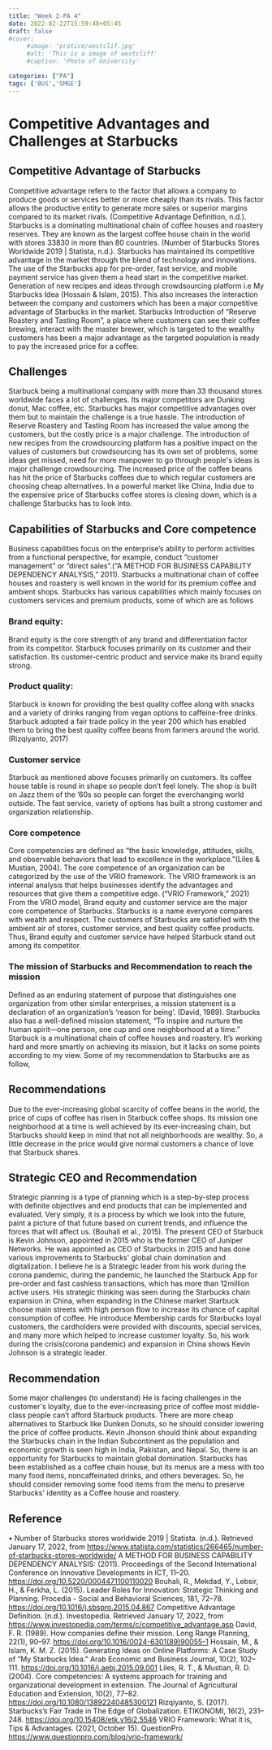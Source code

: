 ```yaml
---
title: "Week 2-PA 4"
date: 2022-02-22T15:59:48+05:45
draft: false
#cover:
     #image: 'pratice/westclif.jpg'
     #alt: 'This is a image of westcliff'
     #caption: 'Photo of University'

categories: ["PA"]
tags: ['BUS','SMGE']
---
```




# Competitive Advantages and Challenges at Starbucks
## Competitive Advantage of Starbucks
Competitive advantage refers to the factor that allows a company to produce goods or services better or more cheaply than its rivals. This factor allows the productive entity to generate more sales or superior margins compared to its market rivals. (Competitive Advantage Definition, n.d.). Starbucks is a dominating multinational chain of coffee houses and roastery reserves. They are known as the largest coffee house chain in the world with stores 33830 in more than 80 countries. (Number of Starbucks Stores Worldwide 2019 | Statista, n.d.). Starbucks has maintained its competitive advantage in the market through the blend of technology and innovations. The use of the Starbucks app for pre-order, fast service, and mobile payment service has given them a head start in the competitive market. Generation of new recipes and ideas through crowdsourcing platform i.e My Starbucks Idea (Hossain & Islam, 2015). This also increases the interaction between the company and customers which has been a major competitive advantage of Starbucks in the market. Starbucks Introduction of “Reserve Roastery and Tasting Room”, a place where customers can see their coffee brewing, interact with the master brewer, which is targeted to the wealthy customers has been a major advantage as the targeted population is ready to pay the increased price for a coffee.

## Challenges
Starbuck being a multinational company with more than 33 thousand stores worldwide faces a lot of challenges. Its major competitors are Dunking donut, Mac coffee, etc. Starbucks has major competitive advantages over them but to maintain the challenge is a true hassle. The introduction of Reserve Roastery and Tasting Room has increased the value among the customers, but the costly price is a major challenge. The introduction of new recipes from the crowdsourcing platform has a positive impact on the values of customers but crowdsourcing has its own set of problems, some ideas get missed, need for more manpower to go through people's ideas is major challenge crowdsourcing. The increased price of the coffee beans has hit the price of Starbucks coffees due to which regular customers are choosing cheap alternatives. In a powerful market like China, India due to the expensive price of Starbucks coffee stores is closing down, which is a challenge Starbucks has to look into.

## Capabilities of Starbucks and Core competence
Business capabilities focus on the enterprise’s ability to perform activities from a functional perspective, for example, conduct ”customer management” or ”direct sales”.(“A METHOD FOR BUSINESS CAPABILITY DEPENDENCY ANALYSIS,” 2011). Starbucks a multinational chain of coffee houses and roastery is well known in the world for its premium coffee and ambient shops. Starbucks has various capabilities which mainly focuses on customers services and premium products, some of which are as follows
### Brand equity: 
Brand equity is the core strength of any brand and differentiation factor from its competitor. Starbuck focuses primarily on its customer and their satisfaction. Its customer-centric product and service make its brand equity strong.
### Product quality:
Starbuck is known for providing the best quality coffee along with snacks and a variety of drinks ranging from vegan options to caffeine-free drinks. Starbuck adopted a fair trade policy in the year 200 which has enabled them to bring the best quality coffee beans from farmers around the world. (Rizqiyanto, 2017)
### Customer service
Starbuck as mentioned above focuses primarily on customers. Its coffee house table is round in shape so people don’t feel lonely. The shop is built on Jazz them of the ’60s so people can forget the everchanging world outside. The fast service, variety of options has built a strong customer and organization relationship.
### Core competence
Core competencies are defined as “the basic knowledge, attitudes, skills, and observable behaviors that lead to excellence in the workplace.”(Liles & Mustian, 2004). The core competence of an organization can be categorized by the use of the VRIO framework. The VRIO framework is an internal analysis that helps businesses identify the advantages and resources that give them a competitive edge. (“VRIO Framework,” 2021)
From the VRIO model, Brand equity and customer service are the major core competence of Starbucks. Starbucks is a name everyone compares with wealth and respect. The customers of Starbucks are satisfied with the ambient air of stores, customer service, and best quality coffee products. Thus, Brand equity and customer service have helped Starbuck stand out among its competitor.
### The mission of Starbucks and Recommendation to reach the mission
Defined as an enduring statement of purpose that distinguishes one organization from other similar enterprises, a mission statement is a declaration of an organization’s ‘reason for being’. (David, 1989). Starbucks also has a well-defined mission statement, “To inspire and nurture the human spirit—one person, one cup and one neighborhood at a time.”  Starbuck is a multinational chain of coffee houses and roastery. It’s working hard and more smartly on achieving its mission, but it lacks on some points according to my view. Some of my recommendation to Starbucks are as follow,
## Recommendations
Due to the ever-increasing global scarcity of coffee beans in the world, the price of cups of coffee has risen in Starbuck coffee shops. Its mission one neighborhood at a time is well achieved by its ever-increasing chain, but Starbucks should keep in mind that not all neighborhoods are wealthy. So, a little decrease in the price would give normal customers a chance of love that Starbuck shares. 
## Strategic CEO and Recommendation
Strategic planning is a type of planning which is a step-by-step process with definite objectives and end products that can be implemented and evaluated. Very simply, it is a process by which we look into the future, paint a picture of that future based on current trends, and influence the forces that will affect us. (Bouhali et al., 2015). The present CEO of Starbuck is Kevin Johnson, appointed in 2015 who is the former CEO of Juniper Networks. He was appointed as CEO of Starbucks in 2015 and has done various improvements to Starbucks' global chain domination and digitalization.
I believe he is a Strategic leader from his work during the corona pandemic, during the pandemic, he launched the Starbuck App for pre-order and fast cashless transactions, which has more than 12million active users. His strategic thinking was seen during the Starbucks chain expansion in China, when expanding in the Chinese market Starbuck choose main streets with high person flow to increase its chance of capital consumption of coffee. He introduce Membership cards for Starbucks loyal customers, the cardholders were provided with discounts, special services, and many more which helped to increase customer loyalty.
So, his work during the crisis(corona pandemic) and expansion in China shows Kevin Johnson is a strategic leader.
## Recommendation 
Some major challenges (to understand)
He is facing challenges in the customer's loyalty, due to the ever-increasing price of coffee most middle-class people can’t afford Starbuck products. There are more cheap alternatives to Starbuck like Dunken Donuts, so he should consider lowering the price of coffee products.
Kevin Jhonson should think about expanding the Starbucks chain in the Indian Subcontinent as the population and economic growth is seen high in India, Pakistan, and Nepal. So, there is an opportunity for Starbucks to maintain global domination.
Starbucks has been established as a coffee chain house, but its menus are a mess with too many food items, noncaffeinated drinks, and others beverages. So, he should consider removing some food items from the menu to preserve Starbucks' identity as a Coffee house and roastery.

## Reference
• Number of Starbucks stores worldwide 2019 | Statista. (n.d.). Retrieved January 17, 2022, from https://www.statista.com/statistics/266465/number-of-starbucks-stores-worldwide/
A METHOD FOR BUSINESS CAPABILITY DEPENDENCY ANALYSIS: (2011). Proceedings of the Second International Conference on Innovative Developments in ICT, 11–20. https://doi.org/10.5220/0004471100110020
Bouhali, R., Mekdad, Y., Lebsir, H., & Ferkha, L. (2015). Leader Roles for Innovation: Strategic Thinking and Planning. Procedia - Social and Behavioral Sciences, 181, 72–78. https://doi.org/10.1016/j.sbspro.2015.04.867
Competitive Advantage Definition. (n.d.). Investopedia. Retrieved January 17, 2022, from https://www.investopedia.com/terms/c/competitive_advantage.asp
David, F. R. (1989). How companies define their mission. Long Range Planning, 22(1), 90–97. https://doi.org/10.1016/0024-6301(89)90055-1
Hossain, M., & Islam, K. M. Z. (2015). Generating Ideas on Online Platforms: A Case Study of “My Starbucks Idea.” Arab Economic and Business Journal, 10(2), 102–111. https://doi.org/10.1016/j.aebj.2015.09.001
Liles, R. T., & Mustian, R. D. (2004). Core competencies: A systems approach for training and organizational development in extension. The Journal of Agricultural Education and Extension, 10(2), 77–82. https://doi.org/10.1080/13892240485300121
Rizqiyanto, S. (2017). Starbucks’s Fair Trade in The Edge of Globalization. ETIKONOMI, 16(2), 231–248. https://doi.org/10.15408/etk.v16i2.5546
VRIO Framework: What it is, Tips & Advantages. (2021, October 15). QuestionPro. https://www.questionpro.com/blog/vrio-framework/



